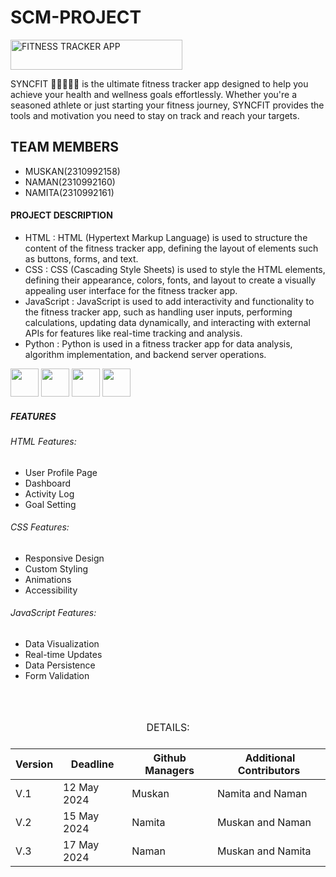# SCM-PROJECT
<img src="https://img.shields.io/badge/FITNESS%20TRACKER%20APP-pink?style=flat-square" alt="FITNESS TRACKER APP" width="275" height="48" />

SYNCFIT 🏋🏽🔥💪🏼 is the ultimate fitness tracker app designed to help you achieve your health and wellness goals effortlessly. Whether you're a seasoned athlete or just starting your fitness journey, SYNCFIT provides the tools and motivation you need to stay on track and reach your targets.

## TEAM MEMBERS
- MUSKAN(2310992158)
- NAMAN(2310992160)
- NAMITA(2310992161)

#### PROJECT DESCRIPTION
- HTML : HTML (Hypertext Markup Language) is used to structure the content of the fitness tracker app, defining the layout of elements such as buttons, forms, and text.
- CSS : CSS (Cascading Style Sheets) is used to style the HTML elements, defining their appearance, colors, fonts, and layout to create a visually appealing user interface for the fitness tracker app.
- JavaScript : JavaScript is used to add interactivity and functionality to the fitness tracker app, such as handling user inputs, performing calculations, updating data dynamically, and interacting with external 
  APIs for features like real-time tracking and analysis.
- Python : Python is used in a fitness tracker app for data analysis, algorithm implementation, and backend server operations.
<div>
<div class="inline-block">
<img src="https://upload.wikimedia.org/wikipedia/commons/6/61/HTML5_logo_and_wordmark.svg" width="45" height="45"/>
<img src="https://billing.flourisense.in/wp-content/uploads/2022/11/css3.png" width="45" height="45"/>
<img src="https://encrypted-tbn0.gstatic.com/images?q=tbn:ANd9GcS59m3YRaOrM0AN8pdjaAVxR1SEpPaHBVWa1w&usqp=CAU" width="45" height="45"/>
<img src="https://upload.wikimedia.org/wikipedia/commons/thumb/0/0a/Python.svg/1200px-Python.svg.png" width="45" height="45"/>
</div>

##### FEATURES

###### HTML Features:
- User Profile Page
- Dashboard
- Activity Log
- Goal Setting

###### CSS Features:
- Responsive Design
- Custom Styling
- Animations 
- Accessibility


###### JavaScript Features:
- Data Visualization 
- Real-time Updates
- Data Persistence 
- Form Validation 
<br>
<br>
<div role="region" tabindex="0">
<table>
  <caption>DETAILS: <caption>
    <thead>
        <tr>
            <th>Version</th>
            <th>Deadline</th>
            <th>Github Managers</th>
            <th>&nbsp;Additional Contributors</th>
        </tr>
    </thead>
    <tbody>
        <tr>
            <td>V.1<br></td>
            <td>12 May 2024</td>
            <td>Muskan</td>
            <td>Namita and Naman</td>
        </tr>
        <tr>
            <td>V.2</td>
            <td>15 May 2024</td>
            <td>Namita</td>
            <td>Muskan and Naman</td>
        </tr>
        <tr>
            <td>V.3</td>
            <td>17 May 2024</td>
            <td>Naman</td>
            <td>Muskan and Namita</td>
        </tr>
    </tbody>
</table>

